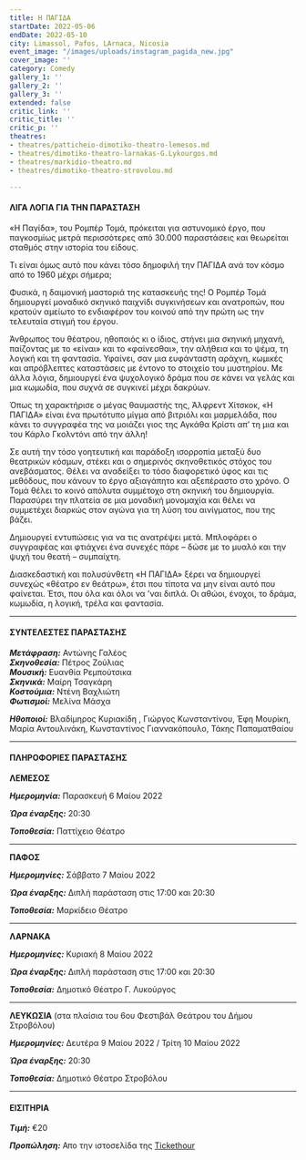 ```yaml
---
title: Η ΠΑΓΙΔΑ
startDate: 2022-05-06
endDate: 2022-05-10
city: Limassol, Pafos, LArnaca, Nicosia
event_image: "/images/uploads/instagram_pagida_new.jpg"
cover_image: ''
category: Comedy
gallery_1: ''
gallery_2: ''
gallery_3: ''
extended: false
critic_link: ''
critic_title: ''
critic_p: ''
theatres:
- theatres/patticheio-dimotiko-theatro-lemesos.md
- theatres/dimotiko-theatro-larnakas-G.Lykourgos.md
- theatres/markidio-theatro.md
- theatres/dimotiko-theatro-strovolou.md

---
```

#### ΛΙΓΑ ΛΟΓΙΑ ΓΙΑ ΤΗΝ ΠΑΡΑΣΤΑΣΗ

«Η Παγίδα», του Ρομπέρ Τομά, πρόκειται για αστυνομικό έργο, που παγκοσμίως μετρά περισσότερες από 30.000 παραστάσεις και θεωρείται σταθμός στην ιστορία του είδους.

Τι είναι όμως αυτό που κάνει τόσο δημοφιλή την ΠΑΓΙΔΑ ανά τον κόσμο από το 1960 μέχρι σήμερα;

Φυσικά, η δαιμονική μαστοριά της κατασκευής της! Ο Ρομπέρ Τομά δημιουργεί μοναδικό σκηνικό παιχνίδι συγκινήσεων και ανατροπών, που κρατούν αμείωτο το ενδιαφέρον του κοινού από την πρώτη ως την τελευταία στιγμή του έργου.

Άνθρωπος του θέατρου, ηθοποιός κι ο ίδιος, στήνει μια σκηνική μηχανή, παίζοντας με το «είναι» και το «φαίνεσθαι», την αλήθεια και το ψέμα, τη λογική και τη φαντασία. Υφαίνει, σαν μια ευφάνταστη αράχνη, κωμικές και απρόβλεπτες καταστάσεις με έντονο το στοιχείο του μυστηρίου. Με άλλα λόγια, δημιουργεί ένα ψυχολογικό δράμα που σε κάνει να γελάς και μια κωμωδία, που συχνά σε συγκινεί μέχρι δακρύων.

Όπως τη χαρακτήρισε ο μέγας θαυμαστής της, Άλφρεντ Χίτσκοκ, «Η ΠΑΓΙΔΑ» είναι ένα πρωτότυπο μίγμα από βιτριόλι και μαρμελάδα, που κάνει το συγγραφέα της να μοιάζει γιος της Αγκάθα Κρίστι απ’ τη μια και του Κάρλο Γκολντόνι από την άλλη!

Σε αυτή την τόσο γοητευτική και παράδοξη ισορροπία μεταξύ δυο θεατρικών κόσμων, στέκει και ο σημερινός σκηνοθετικός στόχος του ανεβάσματος. Θέλει να αναδείξει το τόσο διαφορετικό ύφος και τις μεθόδους, που κάνουν το έργο αξιαγάπητο και αξεπέραστο στο χρόνο. Ο Τομά θέλει το κοινό απόλυτα συμμέτοχο στη σκηνική του δημιουργία. Παρασύρει την πλατεία σε μια μοναδική μονομαχία και θέλει να συμμετέχει διαρκώς στον αγώνα για τη λύση του αινίγματος, που της βάζει.

Δημιουργεί εντυπώσεις για να τις ανατρέψει μετά. Μπλοφάρει ο συγγραφέας και φτιάχνει ένα συνεχές πάρε – δώσε με το μυαλό και την ψυχή του θεατή – συμπαίχτη.

Διασκεδαστική και πολυσύνθετη «Η ΠΑΓΙΔΑ» ξέρει να δημιουργεί συνεχώς «θέατρο εν θεάτρω», έτσι που τίποτα να μην είναι αυτό που φαίνεται. Έτσι, που όλα και όλοι να ’ναι διπλά. Οι αθώοι, ένοχοι, το δράμα, κωμωδία, η λογική, τρέλα και φαντασία.

***

#### ΣΥΝΤΕΛΕΣΤΕΣ ΠΑΡΑΣΤΑΣΗΣ

**_Μετάφραση:_** Αντώνης Γαλέος  
**_Σκηνοθεσία:_** Πέτρος Ζούλιας  
**_Μουσική:_** Ευανθία Ρεμπούτσικα  
**_Σκηνικά:_** Μαίρη Τσαγκάρη  
**_Κοστούμια:_** Ντένη Βαχλιώτη  
**_Φωτισμοί:_** Μελίνα Μάσχα

**_Ηθοποιοί:_** Βλαδίμηρος Κυριακίδη , Γιώργος Κωνσταντίνου, Έφη Μουρίκη, Μαρία Αντουλινάκη, Κωνσταντίνος Γιαννακόπουλο, Τάκης Παπαματθαίου

***

#### ΠΛΗΡΟΦΟΡΙΕΣ ΠΑΡΑΣΤΑΣΗΣ

**ΛΕΜΕΣΟΣ**

**_Ημερομηνία:_** Παρασκευή 6 Μαίου 2022

**_Ώρα έναρξης:_** 20:30

**_Τοποθεσία:_** Παττίχειο Θέατρο

***

**ΠΑΦΟΣ**

**_Ημερομηνίες:_** Σάββατο 7 Μαίου 2022

**_Ώρα έναρξης:_** Διπλή παράσταση στις 17:00 και 20:30

**_Τοποθεσία:_** Μαρκίδειο Θέατρο

***

**ΛΑΡΝΑΚΑ**

**_Ημερομηνίες:_** Κυριακή 8 Μαίου 2022

**_Ώρα έναρξης:_** Διπλή παράσταση στις 17:00 και 20:30

**_Τοποθεσία:_** Δημοτικό Θέατρο Γ. Λυκούργος

***

**ΛΕΥΚΩΣΙΑ** (στα πλαίσια του 6ου Φεστιβάλ Θεάτρου του Δήμου Στροβόλου)

**_Ημερομηνίες:_** Δευτέρα 9 Μαίου 2022 / Τρίτη 10 Μαίου 2022

**_Ώρα έναρξης:_** 20:30

**_Τοποθεσία:_** Δημοτικό Θέατρο Στροβόλου

***

#### ΕΙΣΙΤΗΡΙΑ

**_Τιμή:_** €20

**_Προπώληση:_** Απο την ιστοσελίδα της [Tickethour](https://shop.tickethour.com/ticketmaster_se_3777.html "Tickethour")